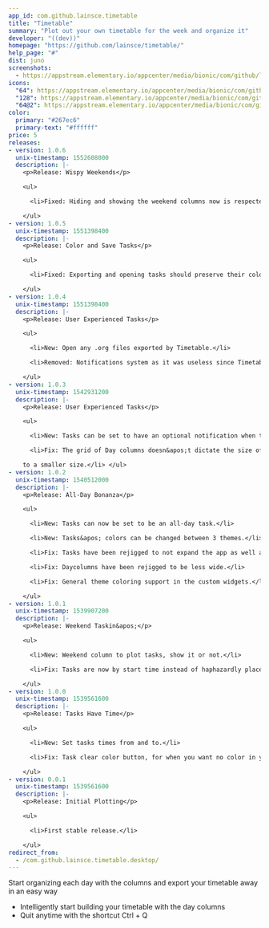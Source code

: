 ```yaml
---
app_id: com.github.lainsce.timetable
title: "Timetable"
summary: "Plot out your own timetable for the week and organize it"
developer: "((dev))"
homepage: "https://github.com/lainsce/timetable/"
help_page: "#"
dist: juno
screenshots:
  - https://appstream.elementary.io/appcenter/media/bionic/com/github/lainsce.timetable/918D5A596D117639A718CDC34AC410E1/screenshots/image-1_orig.png
icons:
  "64": https://appstream.elementary.io/appcenter/media/bionic/com/github/lainsce.timetable/918D5A596D117639A718CDC34AC410E1/icons/64x64/com.github.lainsce.timetable_com.github.lainsce.timetable.png
  "128": https://appstream.elementary.io/appcenter/media/bionic/com/github/lainsce.timetable/918D5A596D117639A718CDC34AC410E1/icons/128x128/com.github.lainsce.timetable_com.github.lainsce.timetable.png
  "64@2": https://appstream.elementary.io/appcenter/media/bionic/com/github/lainsce.timetable/918D5A596D117639A718CDC34AC410E1/icons/64x64@2/com.github.lainsce.timetable_com.github.lainsce.timetable.png
color:
  primary: "#267ec6"
  primary-text: "#ffffff"
price: 5
releases:
- version: 1.0.6
  unix-timestamp: 1552608000
  description: |-
    <p>Release: Wispy Weekends</p>

    <ul>

      <li>Fixed: Hiding and showing the weekend columns now is respected across app openings.</li>

    </ul>
- version: 1.0.5
  unix-timestamp: 1551398400
  description: |-
    <p>Release: Color and Save Tasks</p>

    <ul>

      <li>Fixed: Exporting and opening tasks should preserve their colors as well.</li>

    </ul>
- version: 1.0.4
  unix-timestamp: 1551398400
  description: |-
    <p>Release: User Experienced Tasks</p>

    <ul>

      <li>New: Open any .org files exported by Timetable.</li>

      <li>Removed: Notifications system as it was useless since Timetable couldn&apos;t notify if closed.</li>

    </ul>
- version: 1.0.3
  unix-timestamp: 1542931200
  description: |-
    <p>Release: User Experienced Tasks</p>

    <ul>

      <li>New: Tasks can be set to have an optional notification when they start.</li>

      <li>Fix: The grid of Day columns doesn&apos;t dictate the size of the app anymore, allowing the app to be resized

    to a smaller size.</li> </ul>
- version: 1.0.2
  unix-timestamp: 1540512000
  description: |-
    <p>Release: All-Day Bonanza</p>

    <ul>

      <li>New: Tasks can now be set to be an all-day task.</li>

      <li>New: Tasks&apos; colors can be changed between 3 themes.</li>

      <li>Fix: Tasks have been rejigged to not expand the app as well as make each task look nicer.</li>

      <li>Fix: Daycolumns have been rejigged to be less wide.</li>

      <li>Fix: General theme coloring support in the custom widgets.</li>

    </ul>
- version: 1.0.1
  unix-timestamp: 1539907200
  description: |-
    <p>Release: Weekend Taskin&apos;</p>

    <ul>

      <li>New: Weekend column to plot tasks, show it or not.</li>

      <li>Fix: Tasks are now by start time instead of haphazardly placed.</li>

    </ul>
- version: 1.0.0
  unix-timestamp: 1539561600
  description: |-
    <p>Release: Tasks Have Time</p>

    <ul>

      <li>New: Set tasks times from and to.</li>

      <li>Fix: Task clear color button, for when you want no color in your task.</li>

    </ul>
- version: 0.0.1
  unix-timestamp: 1539561600
  description: |-
    <p>Release: Initial Plotting</p>

    <ul>

      <li>First stable release.</li>

    </ul>
redirect_from:
  - /com.github.lainsce.timetable.desktop/
---
```


<p>Start organizing each day with the columns and export your timetable away in an easy way</p>
<ul>
  <li>Intelligently start building your timetable with the day columns</li>
  <li>Quit anytime with the shortcut Ctrl + Q</li>
</ul>